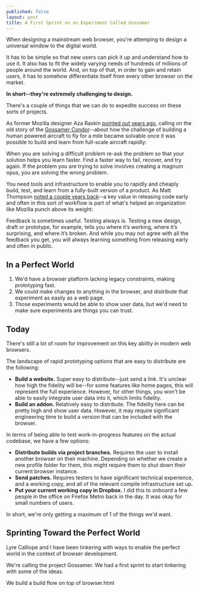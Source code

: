 ```yaml
---
published: false
layout: post
title: A First Sprint on an Experiment Called Gossamer
---
```


When designing a mainstream web browser, you're attemping to design a universal window to the digital world. 

It has to be simple so that new users can pick it up and understand how to use it. It also has to fit the widely varying needs of hundreds of millions of people around the world. And, on top of that, in order to gain and retain users, it has to somehow differentiate itself from every other browser on the market.

**In short--they're extremely challenging to design.**

There's a couple of things that we can do to expedite success on these sorts of projects.

As former Mozilla designer Aza Raskin [pointed out years ago](http://www.azarask.in/blog/post/the-wrong-problem/), calling on the old story of the [Gossamer Condor](https://en.wikipedia.org/wiki/Gossamer_Condor)--about how the challenge of building a human powered aircraft to fly for a mile became solvable once it was possible to build and learn from full-scale aircraft rapidly: 

When you are solving a difficult problem re-ask the problem so that your solution helps you learn faster. Find a faster way to fail, recover, and try again. If the problem you are trying to solve involves creating a magnum opus, you are solving the wrong problem.

You need tools and infrastructure to enable you to rapidly and cheaply build, test, and learn from a fully-built version of a product. As Matt Thompson [noted a couple years back](http://openmatt.org/2013/10/02/open_mozilla/)--a key value in releasing code early and often in this sort of workflow is part of what's helped an organization like Mozilla punch above its weight:

Feedback is sometimes useful. Testing always is. Testing a new design, draft or prototype, for example, tells you where it’s working, where it’s surprising, and where it’s broken. And while you may not agree with all the feedback you get, you will always learning something from releasing early and often in public.

## In a Perfect World

1. We'd have a browser platform lacking legacy constraints, making prototyping fast.
2. We could make changes to anything in the browser, and distribute that experiment as easily as a web page.
3. Those experiments would be able to show user data, but we'd need to make sure experiments are things you can trust.

## Today

There's still a lot of room for improvement on this key ability in modern web browsers.

The landscape of rapid prototyping options that are easy to distribute are the following:

- **Build a website.** Super easy to distribute--just send a link. It's unclear how high the fidelity will be--for some features like home pages, this will represent the full experience. However, for other things, you won't be able to easily integrate user data into it, which limits fidelity. 
- **Build an addon.** Relatively easy to distribute. The fidelity here can be pretty high and show user data. However, it may require significant engineering time to build a version that can be included with the browser.

In terms of being able to test work-in-progress features on the actual codebase, we have a few options:

- **Distribute builds via project branches.** Requires the user to install another browser on their machine. Depending on whether we create a new profile folder for them, this might require them to shut down their current browser instance.
- **Send patches.** Requires testers to have significant technical experience, and a working copy, and all of the relevant compile infrastructure set up.
- **Put your current working copy in Dropbox.** I did this to onboard a few people in the office on Firefox Metro back in the day. It was okay for small numbers of users.

In short, we're only getting a maximum of 1 of the things we'd want.

## Sprinting Toward the Perfect World

Lyre Calliope and I have been tinkering with ways to enable the perfect world in the context of browser development.

We're calling the project Gossamer. We had a first sprint to start tinkering with some of the ideas.

We build a build flow on top of browser.html 